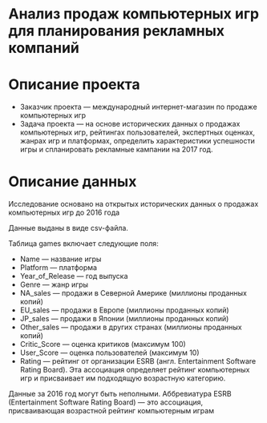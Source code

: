 # Анализ продаж компьютерных игр для планирования рекламных компаний

# Описание проекта

- Заказчик проекта — международный интернет-магазин по продаже компьютерных игр
- Задача проекта — на основе исторических данных о продажах компьютерных игр, рейтингах пользователей, экспертных оценках, жанрах игр и платформах, определить характеристики успешности игры и спланировать рекламные кампании на 2017 год.

# Описание данных

Исследование основано на открытых исторических данных о продажах компьютерных игр до 2016 года

Данные выданы в виде csv-файла.

Таблица games включает следующие поля:

- Name — название игры
- Platform — платформа
- Year_of_Release — год выпуска
- Genre — жанр игры
- NA_sales — продажи в Северной Америке (миллионы проданных копий)
- EU_sales — продажи в Европе (миллионы проданных копий)
- JP_sales — продажи в Японии (миллионы проданных копий)
- Other_sales — продажи в других странах (миллионы проданных копий)
- Critic_Score — оценка критиков (максимум 100)
- User_Score — оценка пользователей (максимум 10)
- Rating — рейтинг от организации ESRB (англ. Entertainment Software Rating Board). Эта ассоциация определяет рейтинг компьютерных игр и присваивает им подходящую возрастную категорию.

Данные за 2016 год могут быть неполными.
Аббревиатура ESRB (Entertainment Software Rating Board) — это ассоциация, присваивающая возрастной рейтинг компьютерным играм
